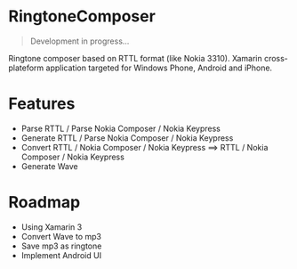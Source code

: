 RingtoneComposer
================

> Development in progress...

Ringtone composer based on RTTL format (like Nokia 3310). Xamarin cross-plateform application targeted for Windows Phone, Android and iPhone.

# Features
- Parse RTTL / Parse Nokia Composer / Nokia Keypress
- Generate RTTL / Parse Nokia Composer / Nokia Keypress
- Convert RTTL / Nokia Composer / Nokia Keypress ==> RTTL / Nokia Composer / Nokia Keypress
- Generate Wave

# Roadmap
- Using Xamarin 3
- Convert Wave to mp3
- Save mp3 as ringtone
- Implement Android UI

